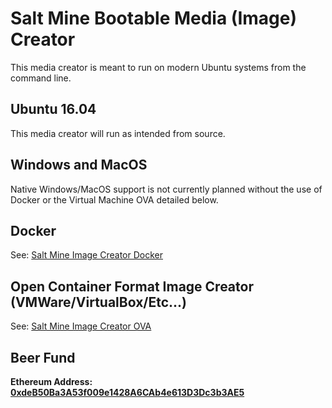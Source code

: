 # Salt Mine Bootable Media (Image) Creator

This media creator is meant to run on modern Ubuntu systems from the command line.

## Ubuntu 16.04

This media creator will run as intended from source.

## Windows and MacOS

Native Windows/MacOS support is not currently planned without the use of Docker or the Virtual Machine OVA detailed below.

## Docker

See: [Salt Mine Image Creator Docker](https://github.com/salt-mine/salt-mine-image-creator-docker)

## Open Container Format Image Creator (VMWare/VirtualBox/Etc...)

See: [Salt Mine Image Creator OVA](https://github.com/salt-mine/salt-mine-image-creator-ova)

## Beer Fund

**Ethereum Address: [0xdeB50Ba3A53f009e1428A6CAb4e613D3Dc3b3AE5](https://shapeshift.io/shifty.html?destination=0xdeB50Ba3A53f009e1428A6CAb4e613D3Dc3b3AE5&output=ETH&amount=0.1)**

